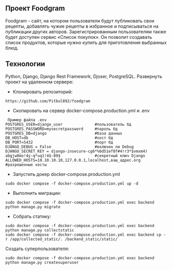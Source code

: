 ## Проект Foodgram
Foodgram - сайт, на котором пользователи будут публиковать свои рецепты, добавлять чужие рецепты в избранное и подписываться на публикации других авторов. Зарегистрированным пользователям также будет доступен сервис «Список покупок». Он позволит создавать список продуктов, которые нужно купить для приготовления выбранных блюд.
## Технологии
Python, Django, Django Rest Framework, Djoser, PostgreSQL.
Развернуть проект на удаленном сервере:

- Клонировать репозиторий:
```
https://github.com/Pitbul892/foodgram
```
- Скопировать на сервер docker-compose.production.yml и .env
```
 Пример файла .env
POSTGRES_USER=django_user              #пользователь бд
POSTGRES_PASSWORD=mysecretpassword     #пароль бд
POSTGRES_DB=django                     #база данных
DB_HOST=db                             #хост бд
DB_PORT=5432                           #порт бд
DJANGO_DEBUG = False                   #включен ли Debug
DJANGO_SECRET_KEY = django-insecure-cg6*%6d51ef8f#4!r3*$vmxm4) abgjw8mo!4y-q*uq1!4$-89$               #секретный ключ Django
ALLOWED_HOSTS=10.10.10.10,127.0.0.1,localhost,ваш_адрес.org   #разрешенные хосты
```
- Запустить докер docker-compose.production.yml
```
sudo docker compose -f docker-compose.production.yml up -d
```
- Выполнить миграции:
```
sudo docker compose -f docker-compose.production.yml exec backend python manage.py migrate
```
- Собрать статику:
```
sudo docker compose -f docker-compose.production.yml exec backend python manage.py collectstatic
sudo docker compose -f docker-compose.production.yml exec backend cp -r /app/collected_static/. /backend_static/static/
```
Создать суперпользователя:
```
sudo docker compose -f docker-compose.production.yml exec backend python manage.py createsuperuser
```
